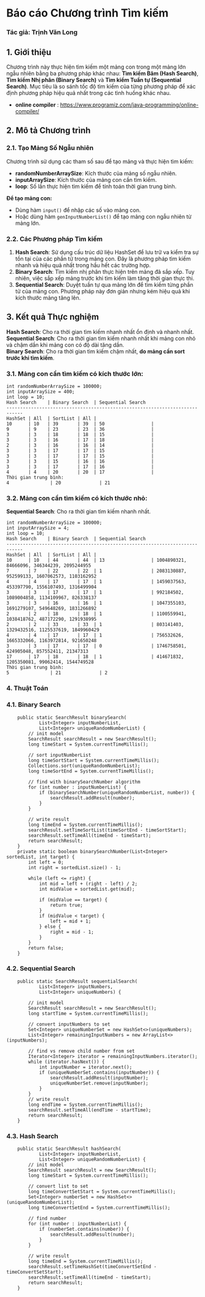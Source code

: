 # **Báo cáo Chương trình Tìm kiếm**
### **Tác giả**: Trịnh Văn Long

## **1. Giới thiệu**
Chương trình này thực hiện tìm kiếm một mảng con trong một mảng lớn ngẫu nhiên bằng ba phương pháp khác nhau: **Tìm kiếm Băm (Hash Search)**, **Tìm kiếm Nhị phân (Binary Search)** và **Tìm kiếm Tuần tự (Sequential Search)**. Mục tiêu là so sánh tốc độ tìm kiếm của từng phương pháp để xác định phương pháp hiệu quả nhất trong các tình huống khác nhau.<br>
- **online compiler**  : https://www.programiz.com/java-programming/online-compiler/

## **2. Mô tả Chương trình**

### **2.1. Tạo Mảng Số Ngẫu nhiên**
Chương trình sử dụng các tham số sau để tạo mảng và thực hiện tìm kiếm:
- **randomNumberArraySize**: Kích thước của mảng số ngẫu nhiên.
- **inputArraySize**: Kích thước của mảng con cần tìm kiếm.
- **loop**: Số lần thực hiện tìm kiếm để tính toán thời gian trung bình.

**Để tạo mảng con:**
- Dùng hàm `input()` để nhập các số vào mảng con.
- Hoặc dùng hàm `genInputNumberList()` để tạo mảng con ngẫu nhiên từ mảng lớn.

### **2.2. Các Phương pháp Tìm kiếm**
1. **Hash Search**: Sử dụng cấu trúc dữ liệu HashSet để lưu trữ va kiểm tra sự tồn tại của các phần tử trong mảng con. Đây là phương pháp tìm kiếm nhanh và hiệu quả nhất trong hầu hết các trường hợp.
2. **Binary Search**: Tìm kiếm nhị phân thực hiện trên mảng đã sắp xếp. Tuy nhiên, việc sắp xếp mảng trước khi tìm kiếm làm tăng thời gian thực thi.
3. **Sequential Search**: Duyệt tuần tự qua mảng lớn để tìm kiếm từng phần tử của mảng con. Phương pháp này đơn giản nhưng kém hiệu quả khi kích thước mảng tăng lên.

## **3. Kết quả Thực nghiệm**
**Hash Search**: Cho ra thời gian tìm kiếm nhanh nhất ổn định và nhanh nhất. <br>
**Sequential Search**:  Cho ra thời gian tìm kiếm nhanh nhất khi mảng con nhỏ và chậm dần khi mảng con có độ dài tăng dần. <br>
**Binary Search**: Cho ra thời gian tìm kiếm chậm nhất, **do mảng cần sort trước khi tìm kiếm**. <br>

### 3.1. **Mảng con cần tìm kiếm có kích thước lớn:**
```
int randomNumberArraySize = 100000;
int inputArraySize = 400;
int loop = 10;
Hash Search    | Binary Search  | Sequential Search
----------------------------------------------------------------------------
HashSet | All  | SortList | All |
10      | 10   | 39       | 39  | 50                 |
9       | 9    | 23       | 23  | 36                 |
3       | 3    | 18       | 18  | 15                 |
3       | 3    | 16       | 17  | 18                 |
2       | 3    | 16       | 16  | 14                 |
3       | 3    | 17       | 17  | 15                 |
3       | 3    | 17       | 17  | 15                 |
3       | 3    | 15       | 16  | 16                 |
3       | 3    | 17       | 17  | 16                 |
4       | 4    | 20       | 20  | 17                 |
Thời gian trung bình:
4               | 20              | 21
```
### 3.2. **Mảng con cần tìm kiếm có kích thước nhỏ:**
**Sequential Search**:  Cho ra thời gian tìm kiếm nhanh nhất. <br>
```
int randomNumberArraySize = 100000;
int inputArraySize = 4;
int loop = 10;
Hash Search    | Binary Search  | Sequential Search 
----------------------------------------------------------------------------
HashSet | All  | SortList | All |                   
10      | 10   | 44       | 44  | 13                 | 1004890321, 84666096, 346344239, 2095244955
7       | 7    | 22       | 22  | 1                  | 2083130887, 952599133, 1607062573, 1103162952
4       | 4    | 17       | 17  | 1                  | 1459037563, 453397790, 1556107493, 1316499904
3       | 3    | 17       | 17  | 1                  | 992184502, 1089004858, 1134109967, 826338137
3       | 3    | 16       | 16  | 1                  | 1047355103, 1691279107, 549648269, 1831266892
2       | 2    | 18       | 18  | 1                  | 1100559941, 1038418762, 487172290, 1291938995
2       | 2    | 33       | 33  | 1                  | 803141403, 1329432516, 1125537619, 1849960429
4       | 4    | 17       | 17  | 1                  | 756532626, 1665332066, 1163972814, 921650248
3       | 3    | 17       | 17  | 0                  | 1746758501, 424905048, 857552411, 21347313
17      | 17   | 18       | 18  | 1                  | 414671832, 1205350081, 99062414, 1544749528
Thời gian trung bình:
5               | 21              | 2
```
### 4. **Thuật Toán**
### 4.1. **Binary Search**
```
    public static SearchResult binarySearch(
            List<Integer> inputNumberList,
            List<Integer> uniqueRandomNumberList) {
        // init model
        SearchResult searchResult = new SearchResult();
        long timeStart = System.currentTimeMillis();

        // sort inputNumberList
        long timeSortStart = System.currentTimeMillis();
        Collections.sort(uniqueRandomNumberList);
        long timeSortEnd = System.currentTimeMillis();

        // find with binarySearchNumber algorithm
        for (int number : inputNumberList) {
            if (binarySearchNumber(uniqueRandomNumberList, number)) {
                searchResult.addResult(number);
            }
        }

        // write result
        long timeEnd = System.currentTimeMillis();
        searchResult.setTimeSortList(timeSortEnd - timeSortStart);
        searchResult.setTimeAll(timeEnd - timeStart);
        return searchResult;
    }
    private static boolean binarySearchNumber(List<Integer> sortedList, int target) {
        int left = 0;
        int right = sortedList.size() - 1;

        while (left <= right) {
            int mid = left + (right - left) / 2;
            int midValue = sortedList.get(mid);

            if (midValue == target) {
                return true;
            }
            if (midValue < target) {
                left = mid + 1;
            } else {
                right = mid - 1;
            }
        }
        return false;
    }
```
### 4.2. **Sequential Search**
```
    public static SearchResult sequentialSearch(
            List<Integer> inputNumbers,
            List<Integer> uniqueNumbers) {

        // init model
        SearchResult searchResult = new SearchResult();
        long startTime = System.currentTimeMillis();

        // convert inputNumbers to set
        Set<Integer> uniqueNumberSet = new HashSet<>(uniqueNumbers);
        List<Integer> remainingInputNumbers = new ArrayList<>(inputNumbers);

        // find vs remove child number from set
        Iterator<Integer> iterator = remainingInputNumbers.iterator();
        while (iterator.hasNext()) {
            int inputNumber = iterator.next();
            if (uniqueNumberSet.contains(inputNumber)) {
                searchResult.addResult(inputNumber);
                uniqueNumberSet.remove(inputNumber);
            }
        }
        // write result
        long endTime = System.currentTimeMillis();
        searchResult.setTimeAll(endTime - startTime);
        return searchResult;
    }
```
### 4.3. **Hash Search**
```
    public static SearchResult hashSearch(
            List<Integer> inputNumberList,
            List<Integer> uniqueRandomNumberList) {
        // init model
        SearchResult searchResult = new SearchResult();
        long timeStart = System.currentTimeMillis();

        // convert list to set
        long timeConvertSetStart = System.currentTimeMillis();
        Set<Integer> numberSet = new HashSet<>(uniqueRandomNumberList);
        long timeConvertSetEnd = System.currentTimeMillis();

        // find number
        for (int number : inputNumberList) {
            if (numberSet.contains(number)) {
                searchResult.addResult(number);
            }
        }

        // write result
        long timeEnd = System.currentTimeMillis();
        searchResult.setTimeHashSet(timeConvertSetEnd - timeConvertSetStart);
        searchResult.setTimeAll(timeEnd - timeStart);
        return searchResult;
    }
```

